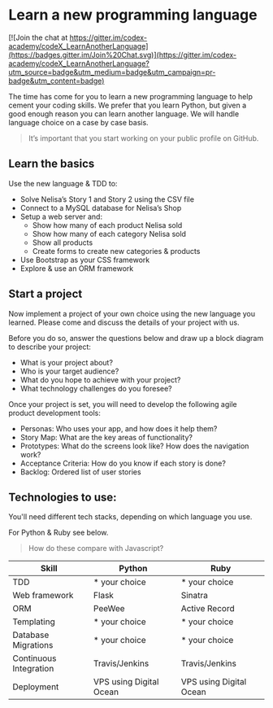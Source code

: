 # Learn a new programming language

[![Join the chat at https://gitter.im/codex-academy/codeX_LearnAnotherLanguage](https://badges.gitter.im/Join%20Chat.svg)](https://gitter.im/codex-academy/codeX_LearnAnotherLanguage?utm_source=badge&utm_medium=badge&utm_campaign=pr-badge&utm_content=badge)

The time has come for  you to learn a new programming language to help cement your coding skills. We prefer that you learn Python, but given a good enough reason you can learn another language. We will handle language choice on a case by case basis.

> It’s important that you start working on your public profile on GitHub.

## Learn the basics

Use the new language & TDD to:
* Solve Nelisa’s Story 1 and Story 2 using the CSV file
* Connect to a MySQL database for Nelisa’s Shop
* Setup a web server and:
  * Show how many of each product Nelisa sold
  * Show how many of each category Nelisa sold
  * Show all products
  * Create forms to create new categories & products
* Use Bootstrap as your CSS framework
* Explore & use an ORM framework

## Start a project

Now implement a project of your own choice using the new language you learned. Please come and discuss the details of your project with us.

Before you do so, answer the questions below and draw up a block diagram to describe your project:

* What is your project about?
* Who is your target audience?
* What do you hope to achieve with your project?
* What technology challenges do you foresee?

Once your project is set, you will need to develop the following agile product development tools:

* Personas: Who uses your app, and how does it help them?
* Story Map: What are the key areas of functionality?
* Prototypes: What do the screens look like? How does the navigation work?
* Acceptance Criteria: How do you know if each story is done?
* Backlog: Ordered list of user stories


## Technologies to use:

You'll need different tech stacks, depending on which language you use.

For Python & Ruby see below.

> How do these compare with Javascript?

Skill | Python | Ruby |
------|--------|-----------|
TDD   | * your choice |* your choice|
Web framework|Flask | Sinatra |
ORM |PeeWee | Active Record |
Templating |* your choice |* your choice |
Database Migrations|* your choice |* your choice
Continuous Integration | Travis/Jenkins | Travis/Jenkins
Deployment |VPS using Digital Ocean | VPS using Digital Ocean
